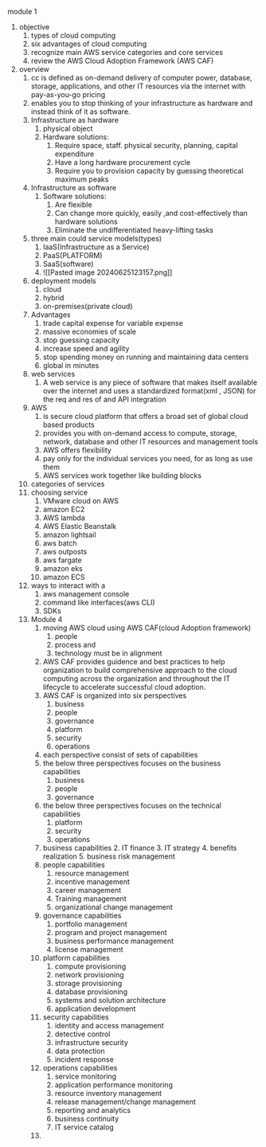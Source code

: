 module 1
1. objective
	1. types of cloud computing
	2. six advantages of cloud computing
	3. recognize main AWS service categories and core services
	4. review the AWS Cloud Adoption Framework (AWS CAF)
2. overview
	1. cc is defined as on-demand delivery of computer power, database, storage, applications, and other IT resources via the internet with pay-as-you-go pricing
	2.   enables you to stop thinking of your infrastructure as hardware and instead think of it as software.
	3. Infrastructure as hardware
		1. physical object
		2. Hardware solutions:
			1. Require space, staff. physical security, planning, capital expenditure
			2. Have a long hardware procurement cycle
			3. Require you to provision capacity by guessing theoretical maximum peaks
	4. Infrastructure as software
		1. Software solutions:
			1.  Are flexible
			2. Can change more quickly, easily ,and cost-effectively than hardware solutions
			3. Eliminate the undifferentiated heavy-lifting tasks
	5. three main could service models(types)
		1. IaaS(Infrastructure as a Service)
		2. PaaS(PLATFORM)
		3. SaaS(software)
		4. ![[Pasted image 20240625123157.png]]
	6. deployment models
		1. cloud
		2. hybrid
		3. on-premises(private cloud)
	7. Advantages
		1. trade capital expense for variable expense
		2. massive economies of scale
		3. stop guessing capacity
		4. increase speed and agility
		5. stop spending money on running and maintaining data centers
		6. global in minutes
	8. web services
		1. A web service is any piece of software that makes itself available over the internet and uses a standardized format(xml , JSON) for the req and res of and API integration
	9. AWS
		1. is secure cloud platform that offers a broad set of global cloud based products
		2. provides you with on-demand access to compute, storage, network, database and other IT resources and management tools
		3. AWS offers flexibility
		4. pay only for the individual services you need, for as long as use them
		5. AWS services work together like building blocks
	10. categories of services
	11. choosing service
		1. VMware cloud on AWS
		2. amazon EC2
		3. AWS lambda
		4. AWS Elastic Beanstalk
		5. amazon lightsail
		6. aws batch
		7. aws outposts
		8. aws fargate
		9. amazon eks
		10. amazon ECS
	12. ways to interact with a
		1. aws management console
		2. command like interfaces(aws CLI)
		3. SDKs
	13. Module 4
		1. moving AWS cloud using AWS CAF(cloud Adoption framework)
			1. people
			2. process and 
			3. technology must be in alignment 
		2. AWS CAF provides guidence and best practices to help organization to build comprehensive approach to the cloud computing across the organization and throughout the IT lifecycle to accelerate successful cloud adoption.
		3. AWS CAF is organized into six perspectives
			1. business
			2. people
			3. governance
			4. platform
			5. security
			6. operations
		4. each perspective consist of sets of capabilities
		5.  the below three perspectives focuses on the business capabilities
			1. business
			2. people
			3. governance
		6. the below three perspectives focuses on the technical capabilities
			1. platform
			5. security
			6. operations
		7. business capabilities
			2. IT finance
			3. IT strategy
			4. benefits realization
			5. business risk management
		8. people capabilities
			1. resource management
			2. incentive management
			3. career management
			4. Training management
			5. organizational change management
		9. governance capabilities
			1. portfolio management
			2. program and project management
			3. business performance management
			4. license management
		10. platform capabilities
			1. compute provisioning
			2. network provisioning
			3. storage provisioning
			4. database provisioning 
			5. systems and solution architecture
			6. application development
		11. security capabilities
			1. identity and access management
			2. detective control
			3. infrastructure security
			4. data protection 
			5. incident response
		12. operations capabilities
			1. service monitoring
			2. application performance monitoring
			3. resource inventory management
			4. release management/change management
			5. reporting and analytics
			6. business continuity
			7. IT service catalog
		13. 
